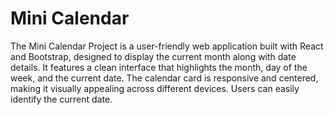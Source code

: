 # Mini Calendar

The Mini Calendar Project is a user-friendly web application built with React and Bootstrap, designed to display the current month along with date details. It features a clean interface that highlights the month, day of the week, and the current date. The calendar card is responsive and centered, making it visually appealing across different devices. Users can easily identify the current date.
